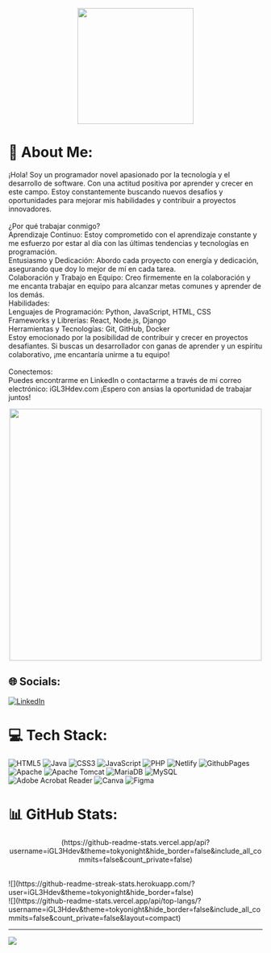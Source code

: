
<p align="center">
  <img src="https://miro.medium.com/max/2048/1*OohqW5DGh9CQS4hLY5FXzA.png" height="230"/>
</p>


# 💫 About Me:
¡Hola! Soy un programador novel apasionado por la tecnología y el desarrollo de software. Con una actitud positiva por aprender y crecer en este campo. Estoy constantemente buscando nuevos desafíos y oportunidades para mejorar mis habilidades y contribuir a proyectos innovadores.<br><br>¿Por qué trabajar conmigo?<br>Aprendizaje Continuo: Estoy comprometido con el aprendizaje constante y me esfuerzo por estar al día con las últimas tendencias y tecnologías en programación.<br>Entusiasmo y Dedicación: Abordo cada proyecto con energía y dedicación, asegurando que doy lo mejor de mí en cada tarea.<br>Colaboración y Trabajo en Equipo: Creo firmemente en la colaboración y me encanta trabajar en equipo para alcanzar metas comunes y aprender de los demás.<br>Habilidades:<br>Lenguajes de Programación: Python, JavaScript, HTML, CSS<br>Frameworks y Librerías: React, Node.js, Django<br>Herramientas y Tecnologías: Git, GitHub, Docker<br>Estoy emocionado por la posibilidad de contribuir y crecer en proyectos desafiantes. Si buscas un desarrollador con ganas de aprender y un espíritu colaborativo, ¡me encantaría unirme a tu equipo!<br><br>Conectemos:<br>Puedes encontrarme en LinkedIn o contactarme a través de mi correo electrónico: iGL3Hdev.com ¡Espero con ansias la oportunidad de trabajar juntos!

<p align="center">
<img src="https://media.giphy.com/media/L8K62iTDkzGX6/giphy.gif" width="500" />
</p>

## 🌐 Socials:
[![LinkedIn](https://img.shields.io/badge/LinkedIn-%230077B5.svg?logo=linkedin&logoColor=white)](https://www.linkedin.com/in/carlos-i-2368111bb/) 

# 💻 Tech Stack:
![HTML5](https://img.shields.io/badge/html5-%23E34F26.svg?style=for-the-badge&logo=html5&logoColor=white) ![Java](https://img.shields.io/badge/java-%23ED8B00.svg?style=for-the-badge&logo=openjdk&logoColor=white) ![CSS3](https://img.shields.io/badge/css3-%231572B6.svg?style=for-the-badge&logo=css3&logoColor=white) ![JavaScript](https://img.shields.io/badge/javascript-%23323330.svg?style=for-the-badge&logo=javascript&logoColor=%23F7DF1E) ![PHP](https://img.shields.io/badge/php-%23777BB4.svg?style=for-the-badge&logo=php&logoColor=white) ![Netlify](https://img.shields.io/badge/netlify-%23000000.svg?style=for-the-badge&logo=netlify&logoColor=#00C7B7) ![GithubPages](https://img.shields.io/badge/github%20pages-121013?style=for-the-badge&logo=github&logoColor=white) ![Apache](https://img.shields.io/badge/apache-%23D42029.svg?style=for-the-badge&logo=apache&logoColor=white) ![Apache Tomcat](https://img.shields.io/badge/apache%20tomcat-%23F8DC75.svg?style=for-the-badge&logo=apache-tomcat&logoColor=black) ![MariaDB](https://img.shields.io/badge/MariaDB-003545?style=for-the-badge&logo=mariadb&logoColor=white) ![MySQL](https://img.shields.io/badge/mysql-4479A1.svg?style=for-the-badge&logo=mysql&logoColor=white) ![Adobe Acrobat Reader](https://img.shields.io/badge/Adobe%20Acrobat%20Reader-EC1C24.svg?style=for-the-badge&logo=Adobe%20Acrobat%20Reader&logoColor=white) ![Canva](https://img.shields.io/badge/Canva-%2300C4CC.svg?style=for-the-badge&logo=Canva&logoColor=white) ![Figma](https://img.shields.io/badge/figma-%23F24E1E.svg?style=for-the-badge&logo=figma&logoColor=white)
# 📊 GitHub Stats:

<p align="center">(https://github-readme-stats.vercel.app/api?username=iGL3Hdev&theme=tokyonight&hide_border=false&include_all_commits=false&count_private=false)</p><br/>
![](https://github-readme-streak-stats.herokuapp.com/?user=iGL3Hdev&theme=tokyonight&hide_border=false)<br/>
![](https://github-readme-stats.vercel.app/api/top-langs/?username=iGL3Hdev&theme=tokyonight&hide_border=false&include_all_commits=false&count_private=false&layout=compact)

---
[![](https://visitcount.itsvg.in/api?id=iGL3Hdev&icon=0&color=0)](https://visitcount.itsvg.in)

<!-- Proudly created with GPRM ( https://gprm.itsvg.in ) -->
